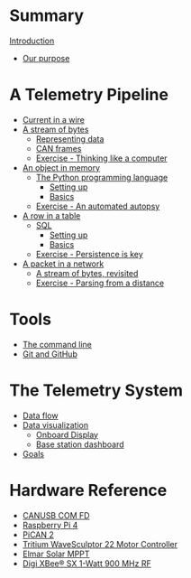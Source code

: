 # Summary

[Introduction](README.md)

- [Our purpose](purpose.md)

# A Telemetry Pipeline
- [Current in a wire](pipeline/step-0/README.md)
- [A stream of bytes](pipeline/step-1/README.md)
    - [Representing data](pipeline/step-1/representing-data.md)
    - [CAN frames](pipeline/step-1/can-frames.md)
    - [Exercise - Thinking like a computer](pipeline/step-1/exercise.md)
- [An object in memory](pipeline/step-2/README.md)
    - [The Python programming language](pipeline/step-2/python/README.md)
        - [Setting up](pipeline/step-2/python/setting-up.md)
        - [Basics](pipeline/step-2/python/basics.md)
    - [Exercise - An automated autopsy](pipeline/step-2/exercise.md)
- [A row in a table]()
    - [SQL]()
        - [Setting up]()
        - [Basics]()
    - [Exercise - Persistence is key]()
- [A packet in a network]()
    - [A stream of bytes, revisited]()
    - [Exercise - Parsing from a distance]()

# Tools
- [The command line](tools/command-line.md)
- [Git and GitHub]()

# The Telemetry System
- [Data flow]()
- [Data visualization]()
    - [Onboard Display]()
    - [Base station dashboard]()
- [Goals](system/goals.md)

# Hardware Reference
- [CANUSB COM FD]()
- [Raspberry Pi 4]()
- [PiCAN 2]()
- [Tritium WaveSculptor 22 Motor Controller](hardware/wavesculptor22.md)
- [Elmar Solar MPPT](hardware/mppt.md)
- [Digi XBee® SX 1-Watt 900 MHz RF]()
